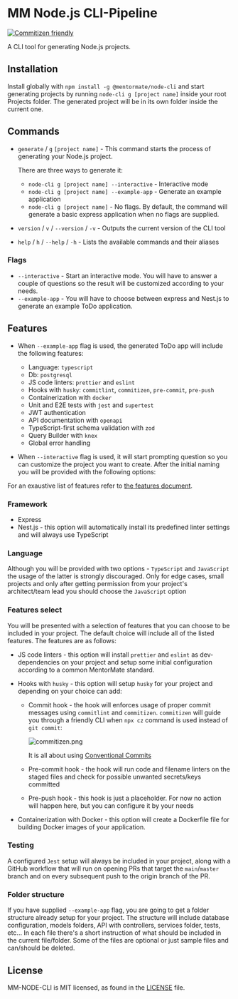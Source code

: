 # MM Node.js CLI-Pipeline

[![Commitizen friendly](https://img.shields.io/badge/commitizen-friendly-brightgreen.svg)](http://commitizen.github.io/cz-cli/)

A CLI tool for generating Node.js projects.

## Installation

Install globally with `npm install -g @mentormate/node-cli` and start generating
projects by running `node-cli g [project name]` inside your root Projects folder.
The generated project will be in its own folder inside the current one.

## Commands

- `generate` / `g` `[project name]` - This command starts the process of
  generating your Node.js project.

  There are three ways to generate it:

  - `node-cli g [project name] --interactive` - Interactive mode
  - `node-cli g [project name] --example-app` - Generate an example application
  - `node-cli g [project name]` - No flags. By default, the command will
    generate a basic express application when no flags are supplied.

- `version` / `v` / `--version` / `-v` - Outputs the current version of the CLI tool
- `help` / `h` / `--help` / `-h` - Lists the available commands and their aliases

### Flags

- `--interactive` - Start an interactive mode. You will have to answer a couple
  of questions so the result will be customized according to your needs.
- `--example-app` - You will have to choose between express and Nest.js
  to generate an example ToDo application.

## Features

- When `--example-app` flag is used, the generated ToDo app will include the
  following features:
  &nbsp;

  - Language: `typescript`
  - Db: `postgresql`
  - JS code linters: `prettier` and `eslint`
  - Hooks with `husky`: `commitlint`, `commitizen`, `pre-commit`, `pre-push`
  - Containerization with `docker`
  - Unit and E2E tests with `jest` and `supertest`
  - JWT authentication
  - API documentation with `openapi`
  - TypeScript-first schema validation with `zod`
  - Query Builder with `knex`
  - Global error handling
    &nbsp;

- When `--interactive` flag is used, it will start prompting question so you can
  customize the project you want to create.
  After the initial naming you will be provided with the following options:

For an exaustive list of features refer to [the features document](docs/features.md).

### Framework

- Express
- Nest.js - this option will automatically install its predefined linter
  settings and will always use TypeScript

### Language

Although you will be provided with two options - `TypeScript` and `JavaScript`
the usage of the latter is strongly discouraged. Only for edge cases, small
projects and only after getting permission from your project's architect/team lead
you should choose the `JavaScript` option

### Features select

You will be presented with a selection of features that you can choose to be
included in your project. The default choice will include all of the listed
features. The features are as follows:

- JS code linters - this option will install `prettier` and `eslint` as
  dev-dependencies on your project and setup some initial configuration
  according to a common MentorMate standard.
- Hooks with `husky` - this option will setup `husky` for your project and
  depending on your choice can add:

  - Commit hook - the hook will enforces usage of proper commit messages using
    `commitlint` and `commitizen`.
    `commitizen` will guide you through a friendly CLI when `npx cz` command is
    used instead of `git commit`:

    ![commitizen.png](https://raw.githubusercontent.com/commitizen/cz-cli/master/meta/screenshots/add-commit.png)

    It is all about using [Conventional Commits](https://www.conventionalcommits.org/en/v1.0.0/)

  - Pre-commit hook - the hook will run code and filename linters on the staged
    files and check for possible
    unwanted secrets/keys committed
  - Pre-push hook - this hook is just a placeholder. For now no action will
    happen here, but you can configure it by your needs

- Containerization with Docker - this option will create a Dockerfile file for
  building Docker images of your application.

### Testing

A configured `Jest` setup will always be included in your project, along with
a GitHub workflow that will run on opening PRs that target the `main`/`master`
branch and on every subsequent push to the origin branch of the PR.

### Folder structure

If you have supplied `--example-app` flag, you are going to get a folder
structure already setup for your project. The structure will include
database configuration, models folders, API with controllers, services
folder, tests, etc... In each file there's a short instruction of what
should be included in the current file/folder. Some of the files are optional
or just sample files and can/should be deleted.

## License

MM-NODE-CLI is MIT licensed, as found in the
[LICENSE](https://github.com/MentorMate/node-project-cli/blob/main/LICENSE) file.
